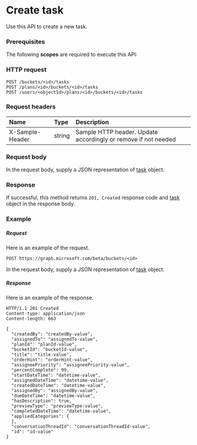 # Create task

Use this API to create a new task.
### Prerequisites
The following **scopes** are required to execute this API: 
### HTTP request
<!-- { "blockType": "ignored" } -->
```http
POST /buckets/<id>/tasks
POST /plans/<id>/buckets/<id>/tasks
POST /users/<objectId>/plans/<id>/buckets/<id>/tasks

```
### Request headers
| Name       | Type | Description|
|:---------------|:--------|:----------|
| X-Sample-Header  | string  | Sample HTTP header. Update accordingly or remove if not needed|

### Request body
In the request body, supply a JSON representation of [task](../resources/task.md) object.


### Response
If successful, this method returns `201, Created` response code and [task](../resources/task.md) object in the response body.

### Example
##### Request
Here is an example of the request.
<!-- {
  "blockType": "request",
  "name": "create_task_from_bucket"
}-->
```http
POST https://graph.microsoft.com/beta/buckets/<id>
```
In the request body, supply a JSON representation of [task](../resources/task.md) object.
##### Response
Here is an example of the response.
<!-- {
  "blockType": "response",
  "truncated": false,
  "@odata.type": "microsoft.graph.task"
} -->
```http
HTTP/1.1 201 Created
Content-type: application/json
Content-length: 663

{
  "createdBy": "createdBy-value",
  "assignedTo": "assignedTo-value",
  "planId": "planId-value",
  "bucketId": "bucketId-value",
  "title": "title-value",
  "orderHint": "orderHint-value",
  "assigneePriority": "assigneePriority-value",
  "percentComplete": 99,
  "startDateTime": "datetime-value",
  "assignedDateTime": "datetime-value",
  "createdDateTime": "datetime-value",
  "assignedBy": "assignedBy-value",
  "dueDateTime": "datetime-value",
  "hasDescription": true,
  "previewType": "previewType-value",
  "completedDateTime": "datetime-value",
  "appliedCategories": {
  },
  "conversationThreadId": "conversationThreadId-value",
  "id": "id-value"
}
```

<!-- uuid: 8fcb5dbc-d5aa-4681-8e31-b001d5168d79
2015-10-25 14:57:30 UTC -->
<!-- {
  "type": "#page.annotation",
  "description": "Create task",
  "keywords": "",
  "section": "documentation",
  "tocPath": ""
}-->